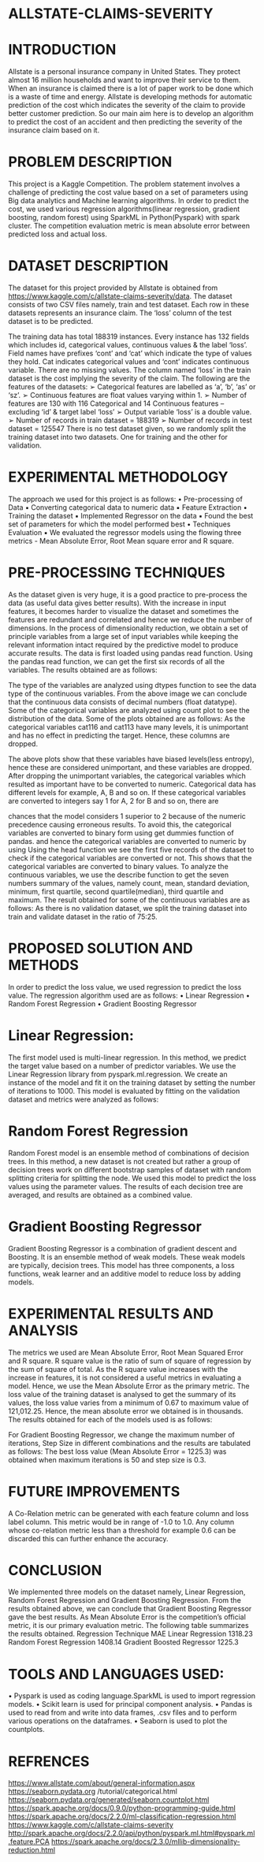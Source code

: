 # ALLSTATE-CLAIMS-SEVERITY
# INTRODUCTION
Allstate is a personal insurance company in United States. They protect almost 16 million households and want to improve their service to them. When an insurance is claimed there is a lot of paper work to be done which is a waste of time and energy. Allstate is developing methods for automatic prediction of the cost which indicates the severity of the claim to provide better customer prediction. So our main aim here is to develop an algorithm to predict the cost of an accident and then predicting the severity of the insurance claim based on it.
# PROBLEM DESCRIPTION
This project is a Kaggle Competition. The problem statement involves a challenge of predicting the cost value based on a set of parameters using Big data analytics and Machine learning algorithms. In order to predict the cost, we used various regression algorithms(linear regression, gradient boosting, random forest) using SparkML in Python(Pyspark) with spark cluster. The competition evaluation metric is mean absolute error between predicted loss and actual loss.
# DATASET DESCRIPTION
The dataset for this project provided by Allstate is obtained from
https://www.kaggle.com/c/allstate-claims-severity/data.
The dataset consists of two CSV files namely, train and test dataset. Each row in these datasets represents an insurance claim. The ‘loss’ column of the test dataset is to be predicted.
    
The training data has total 188319 instances. Every instance has 132 fields which includes id, categorical values, continuous values & the label ‘loss’. Field names have prefixes ‘cont’ and ‘cat’ which indicate the type of values they hold. Cat indicates categorical values and ‘cont’ indicates continuous variable. There are no missing values. The column named ‘loss’ in the train dataset is the cost implying the severity of the claim.
The following are the features of the datasets:
➢ Categorical features are labelled as ‘a’, ‘b’, ‘as’ or ‘sz’.
➢ Continuous features are float values varying within 1.
➢ Number of features are 130 with 116 Categorical and 14 Continuous features – excluding
‘id’ & target label ‘loss’
➢ Output variable ‘loss’ is a double value.
➢ Number of records in train dataset = 188319
➢ Number of records in test dataset = 125547
There is no test dataset given, so we randomly split the training dataset into two datasets. One for training and the other for validation.
# EXPERIMENTAL METHODOLOGY
The approach we used for this project is as follows:
• Pre-processing of Data
▪ Converting categorical data to numeric data
▪ Feature Extraction
• Training the dataset
▪ Implemented Regressor on the data
▪ Found the best set of parameters for which the model performed best
• Techniques Evaluation
▪ We evaluated the regressor models using the flowing three metrics - Mean Absolute Error, Root Mean square error and R square.
# PRE-PROCESSING TECHNIQUES
As the dataset given is very huge, it is a good practice to pre-process the data (as useful data gives better results). With the increase in input features, it becomes harder to visualize the dataset and sometimes the features are redundant and correlated and hence we reduce the number of dimensions. In the process of dimensionality reduction, we obtain a set of principle variables from a large set of input variables while keeping the relevant information intact required by the predictive model to produce accurate results. The data is first loaded using pandas read function. Using the pandas read function, we can get the first six records of all the variables. The results obtained are as follows:
  
 The type of the variables are analyzed using dtypes function to see the data type of the continuous variables.
From the above image we can conclude that the continuous data consists of decimal numbers (float datatype).
Some of the categorical variables are analyzed using count plot to see the distribution of the data. Some of the plots obtained are as follows:
As the categorical variables cat116 and cat113 have many levels, it is unimportant and has no effect in predicting the target. Hence, these columns are dropped.
   
The above plots show that these variables have biased levels(less entropy), hence these are considered unimportant, and these variables are dropped.
After dropping the unimportant variables, the categorical variables which resulted as important have to be converted to numeric. Categorical data has different levels for example, A, B and so on. If these categorical variables are converted to integers say 1 for A, 2 for B and so on, there are

chances that the model considers 1 superior to 2 because of the numeric precedence causing erroneous results. To avoid this, the categorical variables are converted to binary form using get dummies function of pandas. and hence the categorical variables are converted to numeric by using
Using the head function we see the first five records of the dataset to check if the categorical variables are converted or not.
 This shows that the categorical variables are converted to binary values.
To analyze the continuous variables, we use the describe function to get the seven numbers summary of the values, namely count, mean, standard deviation, minimum, first quartile, second quartile(median), third quartile and maximum. The result obtained for some of the continuous variables are as follows:
 As there is no validation dataset, we split the training dataset into train and validate dataset in the ratio of 75:25.

# PROPOSED SOLUTION AND METHODS
In order to predict the loss value, we used regression to predict the loss value. The regression algorithm used are as follows:
• Linear Regression
• Random Forest Regression
• Gradient Boosting Regressor

# Linear Regression:
The first model used is multi-linear regression. In this method, we predict the target value based on a number of predictor variables.
We use the Linear Regression library from pyspark.ml.regression. We create an instance of the model and fit it on the training dataset by setting the number of iterations to 1000. This model is evaluated by fitting on the validation dataset and metrics were analyzed as follows:
   
# Random Forest Regression
Random Forest model is an ensemble method of combinations of decision trees. In this method, a new dataset is not created but rather a group of decision trees work on different bootstrap samples of dataset with random splitting criteria for splitting the node. We used this model to predict the loss values using the parameter values. The results of each decision tree are averaged, and results are obtained as a combined value.

# Gradient Boosting Regressor
Gradient Boosting Regressor is a combination of gradient descent and Boosting. It is an ensemble method of weak models. These weak models are typically, decision trees. This model has three components, a loss functions, weak learner and an additive model to reduce loss by adding models.
    
# EXPERIMENTAL RESULTS AND ANALYSIS
The metrics we used are Mean Absolute Error, Root Mean Squared Error and R square. R square value is the ratio of sum of square of regression by the sum of square of total. As the R square value increases with the increase in features, it is not considered a useful metrics in evaluating a model. Hence, we use the Mean Absolute Error as the primary metric.
The loss value of the training dataset is analysed to get the summary of its values, the loss value varies from a minimum of 0.67 to maximum value of 121,012.25. Hence, the mean absolute error we obtained is in thousands.
The results obtained for each of the models used is as follows:
     
   For Gradient Boosting Regressor, we change the maximum number of iterations, Step Size in different combinations and the results are tabulated as follows:
The best loss value (Mean Absolute Error = 1225.3) was obtained when maximum iterations is 50 and step size is 0.3.
# FUTURE IMPROVEMENTS
A Co-Relation metric can be generated with each feature column and loss label column. This metric would be in range of -1.0 to 1.0. Any column whose co-relation metric less than a threshold for example 0.6 can be discarded this can further enhance the accuracy.
 
# CONCLUSION
We implemented three models on the dataset namely, Linear Regression, Random Forest Regression and Gradient Boosting Regression. From the results obtained above, we can conclude that Gradient Boosting Regressor gave the best results. As Mean Absolute Error is the competition’s official metric, it is our primary evaluation metric. The following table summarizes the results obtained.
      Regression Technique
     MAE
   Linear Regression
 1318.23
     Random Forest Regression
  1408.14
     Gradient Boosted Regressor
     1225.3
     
# TOOLS AND LANGUAGES USED:
• Pyspark is used as coding language.SparkML is used to import regression models.
• Scikit learn is used for principal component analysis.
• Pandas is used to read from and write into data frames, .csv files and to perform various
operations on the dataframes.
• Seaborn is used to plot the countplots.
  
# REFRENCES
https://www.allstate.com/about/general-information.aspx
https://seaborn.pydata.org /tutorial/categorical.html https://seaborn.pydata.org/generated/seaborn.countplot.html https://spark.apache.org/docs/0.9.0/python-programming-guide.html https://spark.apache.org/docs/2.2.0/ml-classification-regression.html https://www.kaggle.com/c/allstate-claims-severity http://spark.apache.org/docs/2.2.0/api/python/pyspark.ml.html#pyspark.ml.feature.PCA https://spark.apache.org/docs/2.3.0/mllib-dimensionality-reduction.html

